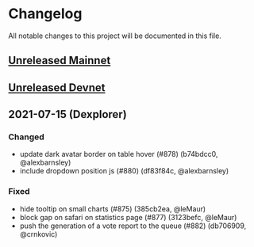 # Changelog

All notable changes to this project will be documented in this file.

## [Unreleased Mainnet](https://github.com/ArkEcosystem/explorer.ark.io/compare/master...staging)

## [Unreleased Devnet](https://github.com/ArkEcosystem/explorer.ark.io/compare/staging...develop)

## 2021-07-15 (Dexplorer)

### Changed

- update dark avatar border on table hover (#878) (b74bdcc0, @alexbarnsley)
- include dropdown position js (#880) (df83f84c, @alexbarnsley)

### Fixed

- hide tooltip on small charts (#875) (385cb2ea, @leMaur)
- block gap on safari on statistics page (#877) (3123befc, @leMaur)
- push the generation of a vote report to the queue (#882) (db706909, @crnkovic)